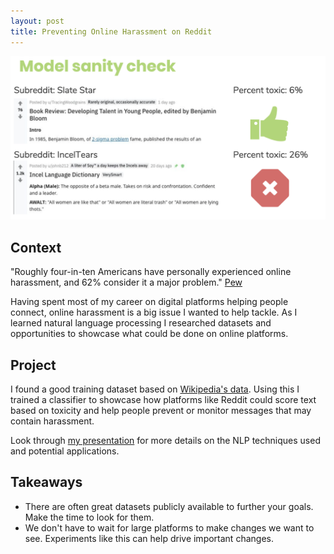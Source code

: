 ```yaml
---
layout: post
title: Preventing Online Harassment on Reddit
---
```


![Model sanity check image](/images/harassment_1.png)

## Context 

"Roughly four-in-ten Americans have 
personally experienced online harassment, and 62% consider it a major problem."
[Pew](https://www.pewresearch.org/internet/2017/07/11/online-harassment-2017/)

Having spent most of my career on digital platforms helping people connect, 
online harassment is a big issue I wanted to help tackle. As I learned 
natural language processing I researched datasets and opportunities to 
showcase what could be done on online platforms.

## Project

I found a good training dataset based on
[Wikipedia's data](https://www.kaggle.com/c/jigsaw-toxic-comment-classification-challenge).
Using this I trained a classifier to showcase how platforms like Reddit could score text 
based on toxicity and help people prevent or monitor messages that may contain harassment.

Look through [my presentation](https://github.com/NathanMaton/prevent_harassment/blob/master/Presentation.pdf) for more details on the NLP techniques used and potential applications.

## Takeaways

* There are often great datasets publicly available to further your goals. Make 
the time to look for them.
* We don't have to wait for large platforms to make changes we want to see. Experiments
like this can help drive important changes.

